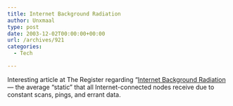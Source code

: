 ```yaml
---
title: Internet Background Radiation
author: Unxmaal
type: post
date: 2003-12-02T00:00:00+00:00
url: /archives/921
categories:
  - Tech

---
```

Interesting article at The Register regarding &#8220;[Internet Background Radiation][1] &#8212; the average &#8220;static&#8221; that all Internet-connected nodes receive due to constant scans, pings, and errant data.

 [1]: http://www.theregister.co.uk/content/6/34227.html